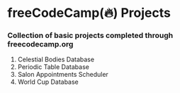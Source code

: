 # freeCodeCamp(🔥) Projects 

### Collection of basic projects completed through freecodecamp.org

1. Celestial Bodies Database
2. Periodic Table Database
3. Salon Appointments Scheduler
4. World Cup Database
